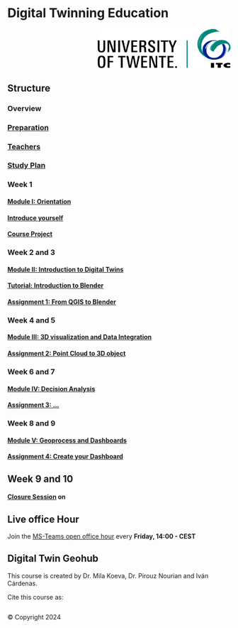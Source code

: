 # Digital Twinning Education

<p style="text-align: right" ><img src="./images/ut-itc-logo-rgb.png" width="300"></p>

## Structure

### Overview

### [Preparation](Preparation.md)

### [Teachers](Teachers.md)

### [Study Plan](Schedule.md)


### Week 1

#### [Module I: Orientation](./Modules/Module%20I.md)

#### [Introduce yourself](https://canvas.vu.nl/courses/80299/assignments/361274)

#### [Course Project](./Assignment/FINAL%20Assignment.md)

### Week 2 and 3

#### [Module II: Introduction to Digital Twins](./Modules/Module%20II.md)

#### [Tutorial: Introduction to Blender](./Assignment/Intro%20to%20blender.md)

#### [Assignment 1: From QGIS to Blender](./Assignment/Assignment%20I.md)

### Week 4 and 5

#### [Module III: 3D visualization and Data Integration](./Modules/Module%20III.md)

#### [Assignment 2: Point Cloud to 3D object](./Assignment/Assignment%20II.md)

### Week 6 and 7

#### [Module IV: Decision Analysis](./Modules/Module%20IV.md)

#### [Assignment 3: ... ](./Assignment/Assignment%20III.md)

### Week 8 and 9

#### [Module V: Geoprocess and Dashboards](./Modules/Module%20V.md)

#### [Assignment 4: Create your Dashboard](./Assignment/Assignment%20IV.md)

## Week 9 and 10

#### [Closure Session](https://teams.microsoft.com/l/meetup-join/19%3aLOGW63CI3_SKFd3BGZKHTMp3iGFXa64dHUsDIbpC0pg1%40thread.tacv2/1726814576878?context=%7b%22Tid%22%3a%22723246a1-c3f5-43c5-acdc-43adb404ac4d%22%2c%22Oid%22%3a%2280d1a586-55cf-4761-85f7-eb620a0bfbe5%22%7d) on 


## Live office Hour

Join the [MS-Teams open office hour](https://teams.microsoft.com/l/meetup-join/19%3aLOGW63CI3_SKFd3BGZKHTMp3iGFXa64dHUsDIbpC0pg1%40thread.tacv2/1726814576878?context=%7b%22Tid%22%3a%22723246a1-c3f5-43c5-acdc-43adb404ac4d%22%2c%22Oid%22%3a%2280d1a586-55cf-4761-85f7-eb620a0bfbe5%22%7d) every **Friday, 14:00 - CEST**

## Digital Twin Geohub

This course is created by Dr. Mila Koeva, Dr. Pirouz Nourian and Iván Cárdenas.

Cite this course as:

```tex


```

© Copyright 2024